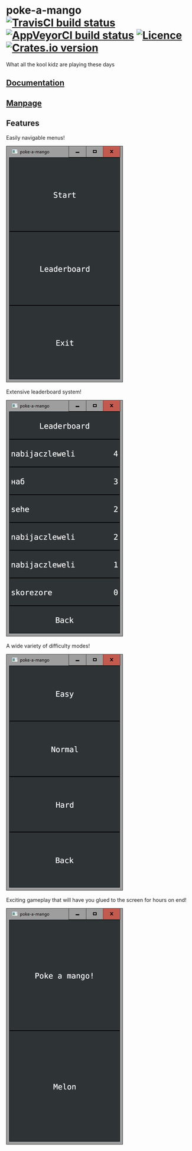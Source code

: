 # poke-a-mango [![TravisCI build status](https://travis-ci.org/nabijaczleweli/poke-a-mango.svg?branch=master)](https://travis-ci.org/nabijaczleweli/poke-a-mango) [![AppVeyorCI build status](https://ci.appveyor.com/api/projects/status/kk34veg25wre0gqe/branch/master?svg=true)](https://ci.appveyor.com/project/nabijaczleweli/poke-a-mango/branch/master) [![Licence](https://img.shields.io/badge/license-MIT-blue.svg?style=flat)](LICENSE) [![Crates.io version](http://meritbadge.herokuapp.com/poke-a-mango)](https://crates.io/crates/poke-a-mango)
What all the kool kidz are playing these days

## [Documentation](https://cdn.rawgit.com/nabijaczleweli/poke-a-mango/doc/poke_a_mango/index.html)
## [Manpage](https://cdn.rawgit.com/nabijaczleweli/poke-a-mango/man/poke-a-mango.1.html)

## Features

Easily navigable menus!

![Start menu screenshot](assets/screenshot_start_menu.png)

Extensive leaderboard system!

![Leaderboard screenshot](assets/screenshot_leaderboard.png)

A wide variety of difficulty modes!

![Difficulty selection screenshot](assets/screenshot_difficulty_selection.png)

Exciting gameplay that will have you glued to the screen for hours on end!

![Gameplay screenshot](assets/screenshot_gameplay.png)
